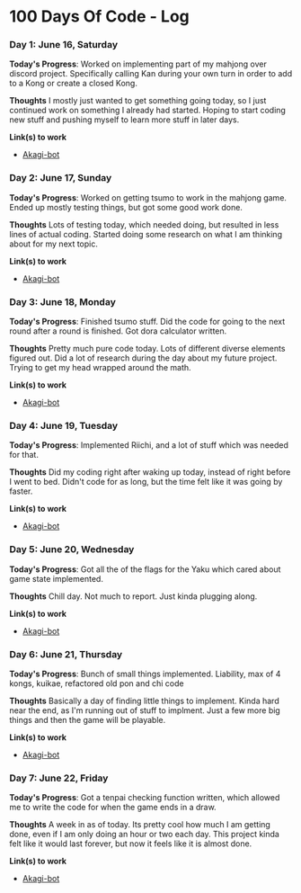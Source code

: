 # 100 Days Of Code - Log

<!---
### Day 0: February 30, 2016 (Example 1)
##### (delete me or comment me out)

**Today's Progress**: Fixed CSS, worked on canvas functionality for the app.

**Thoughts:** I really struggled with CSS, but, overall, I feel like I am slowly getting better at it. Canvas is still new for me, but I managed to figure out some basic functionality.

**Link to work:** [Calculator App](http://www.example.com)

### Day 0: February 30, 2016 (Example 2)
##### (delete me or comment me out)

**Today's Progress**: Fixed CSS, worked on canvas functionality for the app.

**Thoughts**: I really struggled with CSS, but, overall, I feel like I am slowly getting better at it. Canvas is still new for me, but I managed to figure out some basic functionality.

**Link(s) to work**: [Calculator App](http://www.example.com)
-->

### Day 1: June 16, Saturday

**Today's Progress**: Worked on implementing part of my mahjong over discord project.  Specifically calling Kan during your own turn in order to add to a Kong or create a closed Kong.

**Thoughts** I mostly just wanted to get something going today, so I just continued work on something I already had started.  Hoping to start coding new stuff and pushing myself to learn more stuff in later days.

**Link(s) to work**
-    [Akagi-bot](https://github.com/skylarjhdownes/Akagi-Bot)


### Day 2: June 17, Sunday

**Today's Progress**: Worked on getting tsumo to work in the mahjong game.  Ended up mostly testing things, but got some good work done.

**Thoughts** Lots of testing today, which needed doing, but resulted in less lines of actual coding.  Started doing some research on what I am thinking about for my next topic.

**Link(s) to work**
-    [Akagi-bot](https://github.com/skylarjhdownes/Akagi-Bot)


### Day 3: June 18, Monday

**Today's Progress**: Finished tsumo stuff.  Did the code for going to the next round after a round is finished.  Got dora calculator written.

**Thoughts** Pretty much pure code today.  Lots of different diverse elements figured out.  Did a lot of research during the day about my future project.  Trying to get my head wrapped around the math.

**Link(s) to work**
-    [Akagi-bot](https://github.com/skylarjhdownes/Akagi-Bot)



### Day 4: June 19, Tuesday

**Today's Progress**: Implemented Riichi, and a lot of stuff which was needed for that.  

**Thoughts** Did my coding right after waking up today, instead of right before I went to bed.  Didn't code for as long, but the time felt like it was going by faster.

**Link(s) to work**
-    [Akagi-bot](https://github.com/skylarjhdownes/Akagi-Bot)



### Day 5: June 20, Wednesday

**Today's Progress**: Got all the of the flags for the Yaku which cared about game state implemented.

**Thoughts** Chill day.  Not much to report.  Just kinda plugging along.

**Link(s) to work**
-    [Akagi-bot](https://github.com/skylarjhdownes/Akagi-Bot)



### Day 6: June 21, Thursday

**Today's Progress**: Bunch of small things implemented.  Liability, max of 4 kongs, kuikae, refactored old pon and chi code

**Thoughts** Basically a day of finding little things to implement.  Kinda hard near the end, as I'm running out of stuff to implment.  Just a few more big things and then the game will be playable.  

**Link(s) to work**
-    [Akagi-bot](https://github.com/skylarjhdownes/Akagi-Bot)


### Day 7: June 22, Friday

**Today's Progress**: Got a tenpai checking function written, which allowed me to write the code for when the game ends in a draw.  

**Thoughts** A week in as of today.  Its pretty cool how much I am getting done, even if I am only doing an hour or two each day.  This project kinda felt like it would last forever, but now it feels like it is almost done.

**Link(s) to work**
-    [Akagi-bot](https://github.com/skylarjhdownes/Akagi-Bot)